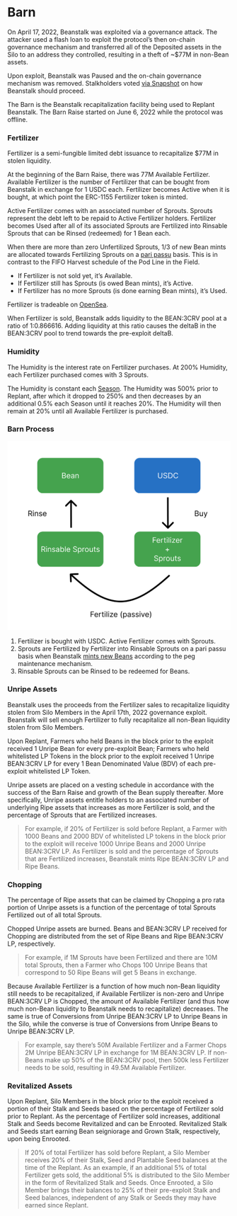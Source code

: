 # Barn

On April 17, 2022, Beanstalk was exploited via a governance attack. The attacker used a flash loan to exploit the protocol’s then on-chain governance mechanism and transferred all of the Deposited assets in the Silo to an address they controlled, resulting in a theft of \~$77M in non-Bean assets.

Upon exploit, Beanstalk was Paused and the on-chain governance mechanism was removed. Stalkholders voted [via Snapshot](https://snapshot.org/#/beanstalkfarms.eth/proposal/0xb87854d7f6f40f0877a1333028eab829b213fbcce03f16f9dd3832c8a98ab99b) on how Beanstalk should proceed.

The Barn is the Beanstalk recapitalization facility being used to Replant Beanstalk. The Barn Raise started on June 6, 2022 while the protocol was offline.

### **Fertilizer**

Fertilizer is a semi-fungible limited debt issuance to recapitalize $77M in stolen liquidity.

At the beginning of the Barn Raise, there was 77M Available Fertilizer. Available Fertilizer is the number of Fertilizer that can be bought from Beanstalk in exchange for 1 USDC each. Fertilizer becomes Active when it is bought, at which point the ERC-1155 Fertilizer token is minted.

Active Fertilizer comes with an associated number of Sprouts. Sprouts represent the debt left to be repaid to Active Fertilizer holders. Fertilizer becomes Used after all of its associated Sprouts are Fertilized into Rinsable Sprouts that can be Rinsed (redeemed) for 1 Bean each.

When there are more than zero Unfertilized Sprouts, 1/3 of new Bean mints are allocated towards Fertilizing Sprouts on a [pari passu](../additional-resources/glossary.md#pari-passu) basis. This is in contrast to the FIFO Harvest schedule of the Pod Line in the Field.

* If Fertilizer is not sold yet, it’s Available.
* If Fertilizer still has Sprouts (is owed Bean mints), it’s Active.
* If Fertilizer has no more Sprouts (is done earning Bean mints), it’s Used.

Fertilizer is tradeable on [OpenSea](https://opensea.io/collection/bean-fertilizer).

When Fertilizer is sold, Beanstalk adds liquidity to the BEAN:3CRV pool at a ratio of 1:0.866616. Adding liquidity at this ratio causes the deltaB in the BEAN:3CRV pool to trend towards the pre-exploit deltaB. &#x20;

### **Humidity**

The Humidity is the interest rate on Fertilizer purchases. At 200% Humidity, each Fertilizer purchased comes with 3 Sprouts.

The Humidity is constant each [Season](sun.md). The Humidity was 500% prior to Replant, after which it dropped to 250% and then decreases by an additional 0.5% each Season until it reaches 20%. The Humidity will then remain at 20% until all Available Fertilizer is purchased.

### Barn Process

![](../.gitbook/assets/barn.png)

1. Fertilizer is bought with USDC. Active Fertilizer comes with Sprouts.
2. Sprouts are Fertilized by Fertilizer into Rinsable Sprouts on a pari passu basis when Beanstalk [mints new Beans](../peg-maintenance/overview.md#bean-supply) according to the peg maintenance mechanism.
3. Rinsable Sprouts can be Rinsed to be redeemed for Beans.

### **Unripe Assets**

Beanstalk uses the proceeds from the Fertilizer sales to recapitalize liquidity stolen from Silo Members in the April 17th, 2022 governance exploit. Beanstalk will sell enough Fertilizer to fully recapitalize all non-Bean liquidity stolen from Silo Members.

Upon Replant, Farmers who held Beans in the block prior to the exploit received 1 Unripe Bean for every pre-exploit Bean; Farmers who held whitelisted LP Tokens in the block prior to the exploit received 1 Unripe BEAN:3CRV LP for every 1 Bean Denominated Value (BDV) of each pre-exploit whitelisted LP Token.

Unripe assets are placed on a vesting schedule in accordance with the success of the Barn Raise and growth of the Bean supply thereafter. More specifically, Unripe assets entitle holders to an associated number of underlying Ripe assets that increases as more Fertilizer is sold, and the percentage of Sprouts that are Fertilized increases.

> For example, if 20% of Fertilizer is sold before Replant, a Farmer with 1000 Beans and 2000 BDV of whitelisted LP tokens in the block prior to the exploit will receive 1000 Unripe Beans and 2000 Unripe BEAN:3CRV LP. As Fertilizer is sold and the percentage of Sprouts that are Fertilized increases, Beanstalk mints Ripe BEAN:3CRV LP and Ripe Beans.

### **Chopping**

The percentage of Ripe assets that can be claimed by Chopping a pro rata portion of Unripe assets is a function of the percentage of total Sprouts Fertilized out of all total Sprouts.

Chopped Unripe assets are burned. Beans and BEAN:3CRV LP received for Chopping are distributed from the set of Ripe Beans and Ripe BEAN:3CRV LP, respectively.

> For example, if 1M Sprouts have been Fertilized and there are 10M total Sprouts, then a Farmer who Chops 100 Unripe Beans that correspond to 50 Ripe Beans will get 5 Beans in exchange.

Because Available Fertilizer is a function of how much non-Bean liquidity still needs to be recapitalized, if Available Fertilizer is non-zero and Unripe BEAN:3CRV LP is Chopped, the amount of Available Fertilizer (and thus how much non-Bean liquidity to Beanstalk needs to recapitalize) decreases. The same is true of Conversions from Unripe BEAN:3CRV LP to Unripe Beans in the Silo, while the converse is true of Conversions from Unripe Beans to Unripe BEAN:3CRV LP.

> For example, say there’s 50M Available Fertilizer and a Farmer Chops 2M Unripe BEAN:3CRV LP in exchange for 1M BEAN:3CRV LP. If non-Beans make up 50% of the BEAN:3CRV pool, then 500k less Fertilizer needs to be sold, resulting in 49.5M Available Fertilizer.

### **Revitalized Assets**

Upon Replant, Silo Members in the block prior to the exploit received a portion of their Stalk and Seeds based on the percentage of Fertilizer sold prior to Replant. As the percentage of Fertilizer sold increases, additional Stalk and Seeds become Revitalized and can be Enrooted. Revitalized Stalk and Seeds start earning Bean seigniorage and Grown Stalk, respectively, upon being Enrooted.

> If 20% of total Fertilizer has sold before Replant, a Silo Member receives 20% of their Stalk, Seed and Plantable Seed balances at the time of the Replant. As an example, if an additional 5% of total Fertilizer gets sold, the additional 5% is distributed to the Silo Member in the form of Revitalized Stalk and Seeds. Once Enrooted, a Silo Member brings their balances to 25% of their pre-exploit Stalk and Seed balances, independent of any Stalk or Seeds they may have earned since Replant.
